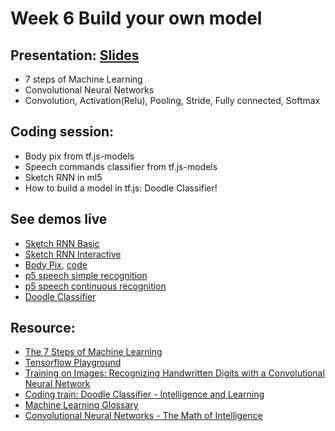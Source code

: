 # Week 6 Build your own model

## Presentation: [Slides](https://docs.google.com/presentation/d/1v3NBEwDakIlOuvU15nLBFSaoPdaJ3M6n-bVozMTGxWU/edit?usp=sharing)
- 7 steps of Machine Learning
- Convolutional Neural Networks
- Convolution, Activation(Relu), Pooling, Stride, Fully connected, Softmax 

## Coding session:
- Body pix from tf.js-models
- Speech commands classifier from tf.js-models
- Sketch RNN in ml5
- How to build a model in tf.js: Doodle Classifier!

## See demos live
- [Sketch RNN Basic](https://yining1023.github.io/machine-learning-for-the-web/week6-soundClassifier-sketchRNN/SketchRNN_basic/)
- [Sketch RNN Interactive](https://yining1023.github.io/machine-learning-for-the-web/week6-soundClassifier-sketchRNN/SketchRNN_interactive/)
- [Body Pix](https://yining1023.github.io/body-pix-demo/), [code](https://github.com/tensorflow/tfjs-models/tree/master/body-pix/demos)
- [p5 speech simple recognition](https://yining1023.github.io/machine-learning-for-the-web/week6-soundClassifier-sketchRNN/SpeechRecognition/simplerecognition.html)
- [p5 speech continuous recognition](https://yining1023.github.io/machine-learning-for-the-web/week6-soundClassifier-sketchRNN/SpeechRecognition/continuousrecognition.html)
- [Doodle Classifier](https://yining1023.github.io/machine-learning-for-the-web/week6-soundClassifier-sketchRNN/DoodleClassifier/)

## Resource:
- [The 7 Steps of Machine Learning](https://youtu.be/nKW8Ndu7Mjw)
- [Tensorflow Playground](https://playground.tensorflow.org)
- [Training on Images: Recognizing Handwritten Digits with a Convolutional Neural Network](https://js.tensorflow.org/tutorials/mnist.html)
- [Coding train: Doodle Classifier - Intelligence and Learning](https://www.youtube.com/watch?v=pqY_Tn2SIVA&list=PLRqwX-V7Uu6Zs14zKVuTuit6jApJgoYZQ)
- [Machine Learning Glossary](https://developers.google.com/machine-learning/glossary)
- [Convolutional Neural Networks - The Math of Intelligence](https://youtu.be/FTr3n7uBIuE)
